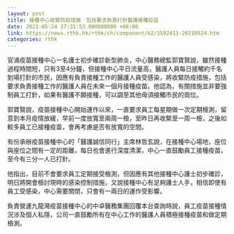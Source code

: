 ```yaml
---
layout: post
title: 接種中心收緊防疫措施　包括要求負責打針醫護接種疫苗
date: 2021-05-24 17:31:53.000000000 +08:00
link: https://news.rthk.hk/rthk/ch/component/k2/1592411-20210524.htm
categories: rthk
---
```


官涌疫苗接種中心一名護士初步確診新型肺炎，中心醫務總監郭寶賢說，雖然接種過程時間短，只有3至4分鐘，但接種中心平日流量高，醫護人員每日接觸約千名到場打針的市民，因應有負責接種工作的醫護人員受感染，將收緊防疫措施，包括要求負責接種工作的醫護人員在未來一個月接種疫苗。他認為，有關措施並非要強制員工打針，如果有醫護不願接種，可以調至其他毋須接觸市民的崗位。

郭寶賢說，疫苗接種中心開始運作以來，一直要求員工每星期做一次定期檢測，留意到本月疫情放緩，早前一度放寬至兩周一檢，至昨日再收緊至一周一檢，之後如較多員工已接種疫苗，會再考慮是否有放寬的空間。

有份承辦疫苗接種中心的「醫護誠信同行」主席林哲玄說，在接種中心場地，座位與座位之間有一定的距離，每日也會進行深度清潔，中心一直鼓勵員工接種疫苗，至今有三分一人已打針。

他指出，目前不會要求員工定期接受檢測，但因應有其他接種中心護士初步確診，明日將開會檢討現時的感染控制措施，又說接種中心有足夠護士人手，相信即使有員工受感染，中心需要關閉，只會有一兩日的運作受影響。

負責營運九龍灣疫苗接種中心的中卓醫務集團回覆本台查詢時說，員工疫苗接種情況涉及個人私隱，公司一直鼓勵所有在中心工作的醫護人員積極接種疫苗和做定期檢測。
